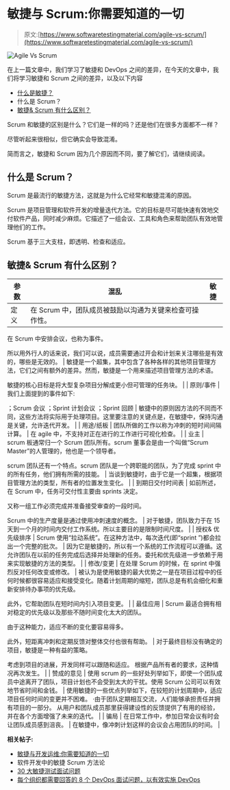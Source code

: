 # 敏捷与 Scrum:你需要知道的一切

> 原文:[https://www.softwaretestingmaterial.com/agile-vs-scrum/](https://www.softwaretestingmaterial.com/agile-vs-scrum/)

![Agile Vs Scrum](img/0a2dcc0eba8fda0c654eda25f87681e3.png)

在上一篇文章中，我们学习了敏捷和 DevOps 之间的差异，在今天的文章中，我们将学习敏捷和 Scrum 之间的差异，以及以下内容



*   [什么是敏捷？](#h-what-is-agile)
*   什么是 Scrum？
*   [敏捷& Scrum 有什么区别？](#h-what-is-the-difference-between-agile-scrum)



Scrum 和敏捷的区别是什么？它们是一样的吗？还是他们在很多方面都不一样？

尽管听起来很相似，但它确实会导致混淆。

简而言之，敏捷和 Scrum 因为几个原因而不同，要了解它们，请继续阅读。

## 什么是 Scrum？

Scrum 是最流行的敏捷方法，这就是为什么它经常和敏捷混淆的原因。

Scrum 是项目管理和软件开发的增量迭代方法。它的目标是尽可能快速有效地交付软件产品，同时减少麻烦。它描述了一组会议、工具和角色来帮助团队有效地管理他们的工作。

Scrum 基于三大支柱，即透明、检查和适应。

## **敏捷& Scrum 有什么区别？**

| 参数 | 混乱 | 敏捷 |
| --- | --- | --- |
| 定义 | 在 Scrum 中，团队成员被鼓励以沟通为关键来检查可操作性。

在 Scrum 中安排会议，也称为事件。

所以用外行人的话来说，我们可以说，成员需要通过开会和计划来关注哪些是有效的，哪些是无效的。 | 敏捷是一个超集，其中包含了各种各样的其他项目管理方法，它们之间有额外的差异。然而，敏捷是一个用来描述项目管理方法的术语。

敏捷的核心目标是将大型复杂项目分解成更小但可管理的任务块。 |
| 原则/事件 | 我们上面提到的事件如下:

；Scrum 会议
；Sprint 计划会议
；Sprint 回顾 | 敏捷中的原则因方法的不同而不同，这些方法将实际用于处理项目。这里要注意的关键点是，在敏捷中，保持沟通是关键，允许迭代开发。 |
| 用途/纸板 | 团队所做的工作以称为冲刺的短时间间隔计算。 | 在 agile 中，不支持对正在进行的工作进行可视化检查。 |
| 业主 | scrum 板通常归一个 Scrum 团队所有。scrum 董事会是由一个叫做“Scrum Master”的人管理的，他也是一个领导者。

scrum 团队还有一个特点。scrum 团队是一个跨职能的团队，为了完成 sprint 中的所有任务，他们拥有所需的技能。 | 当谈到敏捷时，由于它是一个超集，根据项目管理方法的类型，所有者的位置发生变化。 |
| 到期日交付时间表 | 如前所述，在 Scrum 中，任务可交付性主要由 sprints 决定。

又称一组工作必须完成并准备接受审查的一段时间。

Scrum 中的生产度量是通过使用冲刺速度的概念。 | 对于敏捷，团队致力于在 15 天到一个月的时间内交付工作系统。所以主要目的是限制时间尺度。 |
| 授权&
优先级排序 | Scrum 使用“拉动系统”。在这种方法中，每次迭代(即“sprint ”)都会拉出一个完整的批次。 | 因为它是敏捷的，所以有一个系统的工作流程可以遵循。这允许团队在以前的任务完成后选择并处理新的任务。委托和优先级进一步依赖于用来实现敏捷的方法的类型。 |
| 修改/变更 | 在处理 Scrum 的时候，在 sprint 中强烈反对任何改变或修改。 | 被认为是使用敏捷的最大优势之一是在项目过程中的任何时候都很容易适应和接受变化。随着计划周期的缩短，团队总是有机会细化和重新安排待办事项的优先级。

此外，它帮助团队在短时间内引入项目变更。 |
| 最佳应用 | Scrum 最适合拥有相对稳定的优先级以及那些不随时间变化太大的团队。

由于这种能力，适应不断的变化要容易得多。

此外，短距离冲刺和定期反馈对整体交付也很有帮助。 | 对于最终目标没有确定的项目，敏捷是一种有益的策略。

考虑到项目的进展，开发同样可以跟随和适应。
根据产品所有者的要求，这种情况再次发生。 |
| 赞成的意见 | 使用 scrum 的一些好处列举如下，即使一个团队成员中途离开了团队，项目计划也不会受到太大的干扰。使用 Scrum 公司可以有效地节省时间和金钱。 | 使用敏捷的一些优点列举如下，在较短的计划周期中，适应项目任何时间的变更并不困难。
·由于团队定期相互交流，人们能够承担责任并拥有项目的一部分。
从用户和团队成员那里获得建设性的反馈提供了有用的经验，并在各个方面增强了未来的迭代。 |
| 骗局 | 在日常工作中，参加日常会议有时会让团队成员感到沮丧。 | 在敏捷中，像冲刺计划这样的会议会占用团队的时间。 |

**相关帖子:**

*   [敏捷与开发运维:你需要知道的一切](https://www.softwaretestingmaterial.com/agile-vs-devops/)
*   软件开发中的敏捷 Scrum 方法论
*   [30 大敏捷测试面试问题](https://www.softwaretestingmaterial.com/agile-testing-interview-questions/)
*   [每个组织都需要回答的 8 个 DevOps 面试问题，以有效实施 DevOps](https://www.softwaretestingmaterial.com/devops-interview-questions/)